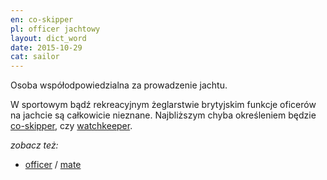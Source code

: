 ```yaml
---
en: co-skipper
pl: officer jachtowy
layout: dict_word
date: 2015-10-29
cat: sailor
---
```


Osoba współodpowiedzialna za prowadzenie jachtu.
 
W sportowym bądź rekreacyjnym żeglarstwie brytyjskim funkcje oficerów na jachcie są całkowicie nieznane. Najbliższym chyba 
określeniem będzie [co-skipper](/dict/c/co-skipper/), czy [watchkeeper](/dict/w/watchkeeper/).

*zobacz też:*

* [officer](/dict/o/officer/) / [mate](/dict/m/mate/)

